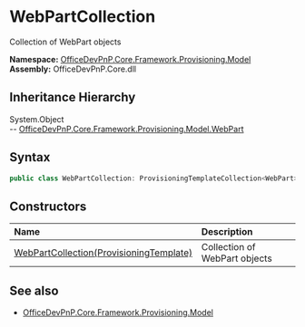 # WebPartCollection
Collection of WebPart objects  

**Namespace:** [OfficeDevPnP.Core.Framework.Provisioning.Model](OfficeDevPnP.Core.Framework.Provisioning.Model.md)  
**Assembly:** OfficeDevPnP.Core.dll  
## Inheritance Hierarchy
System.Object  
--  [OfficeDevPnP.Core.Framework.Provisioning.Model.WebPart](OfficeDevPnP.Core.Framework.Provisioning.Model.WebPart.md)
## Syntax
```C#
public class WebPartCollection: ProvisioningTemplateCollection<WebPart>
```
## Constructors
|**Name**|**Description**|
|:-----|:-----|
| [WebPartCollection(ProvisioningTemplate)](OfficeDevPnP.Core.Framework.Provisioning.Model.WebPartCollection.ctor1.md) |  Collection of WebPart objects 
## See also
- [OfficeDevPnP.Core.Framework.Provisioning.Model](OfficeDevPnP.Core.Framework.Provisioning.Model.md)
